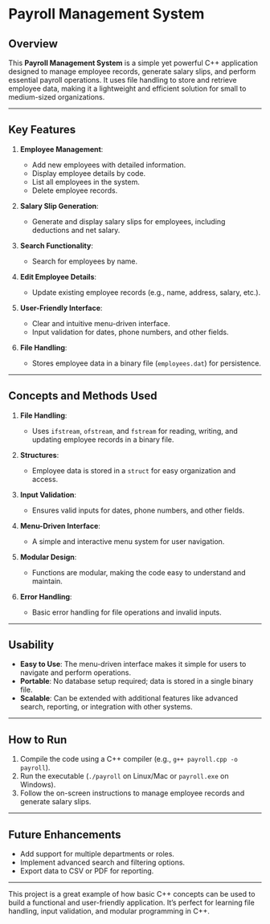 # Payroll Management System

## Overview
This **Payroll Management System** is a simple yet powerful C++ application designed to manage employee records, generate salary slips, and perform essential payroll operations. It uses file handling to store and retrieve employee data, making it a lightweight and efficient solution for small to medium-sized organizations.

---

## Key Features
1. **Employee Management**:
   - Add new employees with detailed information.
   - Display employee details by code.
   - List all employees in the system.
   - Delete employee records.

2. **Salary Slip Generation**:
   - Generate and display salary slips for employees, including deductions and net salary.

3. **Search Functionality**:
   - Search for employees by name.

4. **Edit Employee Details**:
   - Update existing employee records (e.g., name, address, salary, etc.).

5. **User-Friendly Interface**:
   - Clear and intuitive menu-driven interface.
   - Input validation for dates, phone numbers, and other fields.

6. **File Handling**:
   - Stores employee data in a binary file (`employees.dat`) for persistence.

---

## Concepts and Methods Used
1. **File Handling**:
   - Uses `ifstream`, `ofstream`, and `fstream` for reading, writing, and updating employee records in a binary file.

2. **Structures**:
   - Employee data is stored in a `struct` for easy organization and access.

3. **Input Validation**:
   - Ensures valid inputs for dates, phone numbers, and other fields.

4. **Menu-Driven Interface**:
   - A simple and interactive menu system for user navigation.

5. **Modular Design**:
   - Functions are modular, making the code easy to understand and maintain.

6. **Error Handling**:
   - Basic error handling for file operations and invalid inputs.

---

## Usability
- **Easy to Use**: The menu-driven interface makes it simple for users to navigate and perform operations.
- **Portable**: No database setup required; data is stored in a single binary file.
- **Scalable**: Can be extended with additional features like advanced search, reporting, or integration with other systems.

---

## How to Run
1. Compile the code using a C++ compiler (e.g., `g++ payroll.cpp -o payroll`).
2. Run the executable (`./payroll` on Linux/Mac or `payroll.exe` on Windows).
3. Follow the on-screen instructions to manage employee records and generate salary slips.

---

## Future Enhancements
- Add support for multiple departments or roles.
- Implement advanced search and filtering options.
- Export data to CSV or PDF for reporting.

---

This project is a great example of how basic C++ concepts can be used to build a functional and user-friendly application. It’s perfect for learning file handling, input validation, and modular programming in C++.
